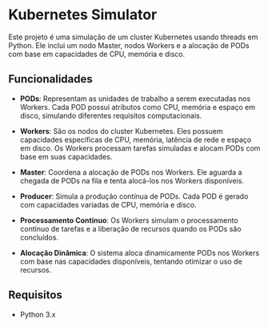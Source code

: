# Kubernetes Simulator

Este projeto é uma simulação de um cluster Kubernetes usando threads em Python. Ele inclui um nodo Master, nodos Workers e a alocação de PODs com base em capacidades de CPU, memória e disco.

## Funcionalidades

- **PODs**: Representam as unidades de trabalho a serem executadas nos Workers. Cada POD possui atributos como CPU, memória e espaço em disco, simulando diferentes requisitos computacionais.

- **Workers**: São os nodos do cluster Kubernetes. Eles possuem capacidades específicas de CPU, memória, latência de rede e espaço em disco. Os Workers processam tarefas simuladas e alocam PODs com base em suas capacidades.

- **Master**: Coordena a alocação de PODs nos Workers. Ele aguarda a chegada de PODs na fila e tenta alocá-los nos Workers disponíveis.

- **Producer**: Simula a produção contínua de PODs. Cada POD é gerado com capacidades variadas de CPU, memória e disco.

- **Processamento Contínuo**: Os Workers simulam o processamento contínuo de tarefas e a liberação de recursos quando os PODs são concluídos.

- **Alocação Dinâmica**: O sistema aloca dinamicamente PODs nos Workers com base nas capacidades disponíveis, tentando otimizar o uso de recursos.

## Requisitos

- Python 3.x






